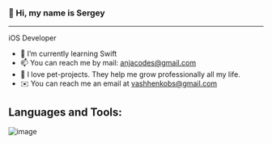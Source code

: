 ### 👋 Hi, my name is Sergey

_______________________________________________________________

iOS Developer

- 🌱 I’m currently learning Swift
- 📫 You can reach me by mail: anjacodes@gmail.com
- 🚀 I love pet-projects. They help me grow professionally all my life.
- ✉️ You can reach me an email at vashhenkobs@gmail.com

## Languages and Tools:

![image](https://user-images.githubusercontent.com/125308982/230730552-8a14f4d4-386d-4388-8e44-92e1d4e1f9f6.png)
